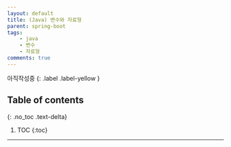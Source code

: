 ```yaml
---
layout: default
title: (Java) 변수와 자료형
parent: spring-boot
tags:
    - java
    - 변수
    - 자료형
comments: true
---
```



아직작성중
{: .label .label-yellow }


## Table of contents
{: .no_toc .text-delta}

1. TOC
{:toc}

---

<br>